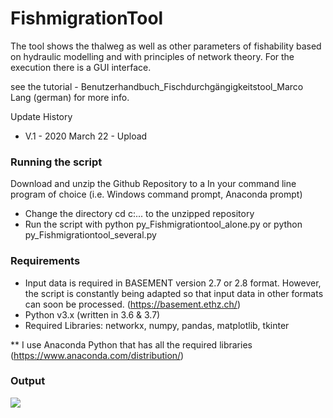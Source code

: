 # FishmigrationTool

The tool shows the thalweg as well as other parameters of fishability based on hydraulic modelling and with principles of network theory. For the execution there is a GUI interface.

see the tutorial - Benutzerhandbuch_Fischdurchgängigkeitstool_Marco Lang (german) for more info.

Update History
- V.1 - 2020 March 22 - Upload

### Running the script

Download and unzip the Github Repository to a In your command line program of choice (i.e. Windows command prompt, Anaconda prompt)

- Change the directory cd c:\... to the unzipped repository
- Run the script with python py_Fishmigrationtool_alone.py or python py_Fishmigrationtool_several.py

### Requirements

- Input data is required in BASEMENT version 2.7 or 2.8 format. However, the script is constantly being adapted so that input  data in other formats can soon be processed. (https://basement.ethz.ch/)
- Python v3.x (written in 3.6 & 3.7)
- Required Libraries: networkx, numpy, pandas, matplotlib, tkinter

** I use Anaconda Python that has all the required libraries (https://www.anaconda.com/distribution/)

### Output

![](Images/HydMod_Talwege.png)

